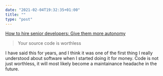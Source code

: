 ```yaml
---
date: "2021-02-04T19:32:35+01:00"
title: ""
type: "post"
---
```


[How to hire senior developers: Give them more autonomy](https://hiringengineersbook.com/post/autonomy/)
> Your source code is worthless

I have said this for years, and I think it was one of the first thing I really understood about software when I started doing it for money. Code is not just worthless, it will most likely become a maintainance headache in the future. 